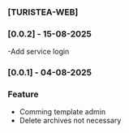 ### [TURISTEA-WEB]

### [0.0.2] - 15-08-2025 
-Add service login

### [0.0.1] - 04-08-2025 
### Feature
- Comming template admin 
- Delete archives not necessary
